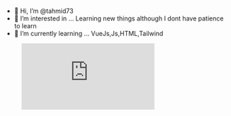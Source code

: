 - 👋 Hi, I’m @tahmid73
- 👀 I’m interested in ... Learning new things although I dont have patience to learn
- 🌱 I’m currently learning ... VueJs,Js,HTML,Tailwind

<!---
tahmid73/tahmid73 is a ✨ special ✨ repository because its `README.md` (this file) appears on your GitHub profile.
You can click the Preview link to take a look at your changes.
--->

<figure><embed src="https://wakatime.com/share/@b3e82c14-18c0-40f9-8224-4a82cd7ac53a/2ac57e7b-22c1-4075-914c-607d9a3d66ac.svg"></embed></figure>
